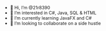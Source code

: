 - 👋 Hi, I’m @21r8390
- 👀 I’m interested in C#, Java, SQL & HTML
- 🌱 I’m currently learning JavaFX and C#
- 💞️ I’m looking to collaborate on a side hustle

<!---
21r8390/21r8390 is a ✨ special ✨ repository because its `README.md` (this file) appears on your GitHub profile.
You can click the Preview link to take a look at your changes.
--->
